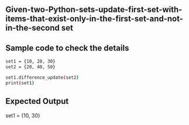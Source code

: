 ## Given-two-Python-sets-update-first-set-with-items-that-exist-only-in-the-first-set-and-not-in-the-second set
## Sample code to check the details 
```sh
set1 = {10, 20, 30}
set2 = {20, 40, 50}

set1.difference_update(set2)
print(set1)
```
## Expected Output
set1 = {10, 30}

